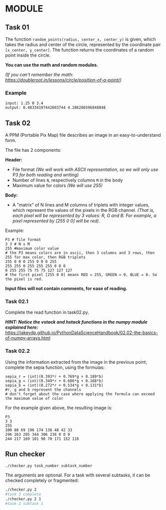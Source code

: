 # MODULE

## Task 01

The function `random_points(radius, center_x, center_y)` is given, which takes the radius and center of the circle, represented by the coordinate pair `[x_center, y_center]`. The function returns the coordinates of a random point inside the circle.

**You can use the math and random modules.**

*(If you can't remember the math: <https://doubleroot.in/lessons/circle/position-of-a-point/>)*

### Example

```text
input: 1.25 0 3.4
output: 0.48334197442603744 4.286286596848848
```

## Task 02

A PPM (Portable Pix Map) file describes an image in an easy-to-understand form.

The file has 2 components:

**Header:**

- File format *(We will work with ASCII representation, so we will only use P3 for both reading and writing)*
- Number of lines `N`, respectively columns `M` in the body
- Maximum value for colors *(We will use 255)*

**Body:**

- A "matrix" of N lines and M columns of triplets with integer values, which represent the values ​​of the pixels in the RGB channel. *(That is, each pixel will be represented by 3 values: R, G and B. For example, a pixel represented by [255 0 0] will be red)*.

Example:

```text
P3 # file format
3 3 # N x M
255 #maximum color value
# the P3 means colors are in ascii, then 3 columns and 3 rows, then 255 for max color, then RGB triplets
255 0 0 0 255 0 0 0 255
255 255 0 255 255 255 0 0 0
0 255 255 75 75 75 127 127 127
# the first pixel [255 0 0] means RED = 255, GREEN = 0, BLUE = 0. So the pixel is red.
```

**Input files will not contain comments, for ease of reading.**

### Task 02.1

Complete the read function in task02.py.

***HINT: Notice the vstack and hstack functions in the numpy module explained here:*** <https://jakevdp.github.io/PythonDataScienceHandbook/02.02-the-basics-of-numpy-arrays.html>

### Task 02.2

Using the information extracted from the image in the previous point, complete the sepia function, using the formulas:

```text
sepia_r = (int)(0.393*r + 0.769*g + 0.189*b)
sepia_g = (int)(0.349*r + 0.686*g + 0.168*b)
sepia_b = (int)(0.272*r + 0.534*g + 0.131*b)
#r, g and b represent the channels
# don't forget about the case where applying the formula can exceed the maximum value of color
```

For the example given above, the resulting image is:

```text
P3
3 3
255
100 88 69 196 174 136 48 42 33
296 263 205 344 306 238 0 0 0
244 217 169 101 90 70 171 152 118
```

## Run checker

```bash
./checker.py task_number subtask_number
```

The arguments are optional. For a task with several subtasks, it can be checked completely or fragmented:

```bash
./checker.py 2
#task 3 complete
./checker.py 2 1
#task 2 subtask 1
```

